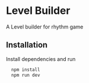 # Level Builder

A Level builder for rhythm game

## Installation

Install dependencies and run

```bash
  npm install
  npm run dev
```
